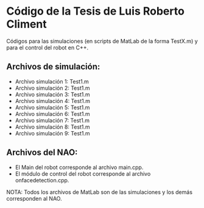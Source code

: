 # Código de la Tesis de Luis Roberto Climent

Códigos para las simulaciones (en scripts de MatLab de la forma TestX.m) y para el  control  del  robot en C++. 

## Archivos de simulación:
* Archivo simulación 1: Test1.m
* Archivo simulación 2: Test1.m
* Archivo simulación 3: Test1.m
* Archivo simulación 4: Test1.m
* Archivo simulación 5: Test1.m
* Archivo simulación 6: Test1.m
* Archivo simulación 7: Test1.m
* Archivo simulación 8: Test1.m
* Archivo simulación 9: Test1.m

## Archivos del NAO:
* El Main del robot corresponde al archivo main.cpp.
* El módulo de control del robot corresponde al archivo onfacedetection.cpp.

NOTA: Todos los archivos de MatLab son de las simulaciones y los demás corresponden al NAO.
